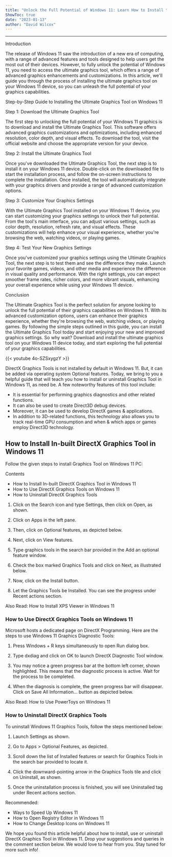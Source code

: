 ```yaml
---
title: "Unlock the Full Potential of Windows 11: Learn How to Install the Ultimate Graphics Tool Today!"
ShowToc: true 
date: "2023-01-13"
author: "David Wilcox"
---
```

*****
Introduction

The release of Windows 11 saw the introduction of a new era of computing, with a range of advanced features and tools designed to help users get the most out of their devices. However, to fully unlock the potential of Windows 11, you need to access the ultimate graphics tool, which offers a range of advanced graphics enhancements and customizations. In this article, we'll guide you through the process of installing the ultimate graphics tool on your Windows 11 device, so you can unleash the full potential of your graphics capabilities.



Step-by-Step Guide to Installing the Ultimate Graphics Tool on Windows 11

Step 1: Download the Ultimate Graphics Tool

The first step to unlocking the full potential of your Windows 11 graphics is to download and install the Ultimate Graphics Tool. This software offers advanced graphics customizations and optimizations, including enhanced resolution, color depth, and visual effects. To download the tool, visit the official website and choose the appropriate version for your device.

Step 2: Install the Ultimate Graphics Tool

Once you've downloaded the Ultimate Graphics Tool, the next step is to install it on your Windows 11 device. Double-click on the downloaded file to start the installation process, and follow the on-screen instructions to complete the installation. Once installed, the tool will automatically integrate with your graphics drivers and provide a range of advanced customization options.

Step 3: Customize Your Graphics Settings

With the Ultimate Graphics Tool installed on your Windows 11 device, you can start customizing your graphics settings to unlock their full potential. From the tool's main interface, you can adjust various settings, such as color depth, resolution, refresh rate, and visual effects. These customizations will help enhance your visual experience, whether you're browsing the web, watching videos, or playing games.

Step 4: Test Your New Graphics Settings

Once you've customized your graphics settings using the Ultimate Graphics Tool, the next step is to test them and see the difference they make. Launch your favorite games, videos, and other media and experience the difference in visual quality and performance. With the right settings, you can expect smoother frame rates, richer colors, and more vibrant visuals, enhancing your overall experience while using your Windows 11 device.

Conclusion

The Ultimate Graphics Tool is the perfect solution for anyone looking to unlock the full potential of their graphics capabilities on Windows 11. With its advanced customization options, users can enhance their graphics experience, whether they're browsing the web, watching videos, or playing games. By following the simple steps outlined in this guide, you can install the Ultimate Graphics Tool today and start enjoying your new and improved graphics settings. So why wait? Download and install the ultimate graphics tool on your Windows 11 device today, and start exploring the full potential of your graphics capabilities.

{{< youtube 4o-SZSxygzY >}} 



DirectX Graphics Tools is not installed by default in Windows 11. But, it can be added via operating system Optional features. Today, we bring to you a helpful guide that will teach you how to install or uninstall Graphics Tool in Windows 11, as need be. A few noteworthy features of this tool include:
 
- It is essential for performing graphics diagnostics and other related functions.
 - It can also be used to create Direct3D debug devices.
 - Moreover, it can be used to develop DirectX games & applications.
 - In addition to 3D-related functions, this technology also allows you to track real-time GPU consumption and when & which apps or games employ Direct3D technology.

 

 
## How to Install In-built DirectX Graphics Tool in Windows 11
 
Follow the given steps to install Graphics Tool on Windows 11 PC:
 
Contents
 
- How to Install In-built DirectX Graphics Tool in Windows 11
 - How to Use DirectX Graphics Tools on Windows 11
 - How to Uninstall DirectX Graphics Tools

 
1. Click on the Search icon and type Settings, then click on Open, as shown.
 
2. Click on Apps in the left pane.
 
3. Then, click on Optional features, as depicted below.
 
4. Next, click on View features.
 
5. Type graphics tools in the search bar provided in the Add an optional feature window.
 
6. Check the box marked Graphics Tools and click on Next, as illustrated below.
 
7. Now, click on the Install button.
 
8. Let the Graphics Tools be Installed. You can see the progress under Recent actions section.
 
Also Read: How to Install XPS Viewer in Windows 11
 
### How to Use DirectX Graphics Tools on Windows 11

 
Microsoft hosts a dedicated page on DirectX Programming. Here are the steps to use Windows 11 Graphics Diagnostic Tools:
 
1. Press Windows + R keys simultaneously to open Run dialog box.
 
2. Type dxdiag and click on OK to launch DirectX Diagnostic Tool window.
 
3. You may notice a green progress bar at the bottom left corner, shown highlighted. This means that the diagnostic process is active. Wait for the process to be completed.
 
4. When the diagnosis is complete, the green progress bar will disappear. Click on Save All Information… button as depicted below.
 
Also Read: How to Use PowerToys on Windows 11
 
### How to Uninstall DirectX Graphics Tools
 
To uninstall Windows 11 Graphics Tools, follow the steps mentioned below:
 
1. Launch Settings as shown.
 
2. Go to Apps > Optional Features, as depicted.
 
3. Scroll down the list of Installed features or search for Graphics Tools in the search bar provided to locate it.
 
4. Click the downward-pointing arrow in the Graphics Tools tile and click on Uninstall, as shown.
 
5. Once the uninstallation process is finished, you will see Uninstalled tag under Recent actions section.
 
Recommended:
 
- Ways to Speed Up Windows 11
 - How to Open Registry Editor in Windows 11
 - How to Change Desktop Icons on Windows 11

 
We hope you found this article helpful about how to install, use or uninstall DirectX Graphics Tool in Windows 11. Drop your suggestions and queries in the comment section below. We would love to hear from you. Stay tuned for more such info!




